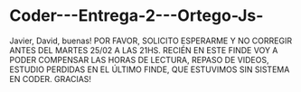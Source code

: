 # Coder---Entrega-2---Ortego-Js-
Javier, David, buenas!
POR FAVOR, SOLICITO ESPERARME Y NO CORREGIR ANTES DEL MARTES 25/02 A LAS 21HS. RECIÉN EN ESTE FINDE VOY A PODER COMPENSAR LAS HORAS DE LECTURA, REPASO DE VIDEOS, ESTUDIO PERDIDAS EN EL ÚLTIMO FINDE, QUE ESTUVIMOS SIN SISTEMA EN CODER. GRACIAS!
